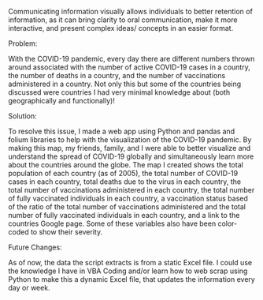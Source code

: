Communicating information visually allows individuals to better retention of information, as it can bring clarity to oral communication, make it more interactive, and 
present complex ideas/ concepts in an easier format. 

Problem: 

With the COVID-19 pandemic, every day there are different numbers thrown around associated with the number of active COVID-19 cases in a country, the number of deaths in 
a country, and the number of vaccinations administered in a country. Not only this but some of the countries being discussed were countries I had very minimal knowledge 
about (both geographically and functionally)!

Solution: 

To resolve this issue, I made a web app using Python and pandas and folium libraries to help with the visualization of the COVID-19 pandemic. By making this map, my 
friends, family, and I were able to better visualize and understand the spread of COVID-19 globally and simultaneously learn more about the countries around the globe. 
The map I created shows the total population of each country (as of 2005), the total number of COVID-19 cases in each country, total deaths due to the virus in each 
country, the total number of vaccinations administered in each country, the total number of fully vaccinated individuals in each country, a vaccination status based of 
the ratio of the total number of vaccinations administered and the total number of fully vaccinated individuals in each country, and a link to the countries Google page. 
Some of these variables also have been color-coded to show their severity.

Future Changes:

As of now, the data the script extracts is from a static Excel file. I could use the knowledge I have in VBA Coding and/or learn how to web scrap using Python to make 
this a dynamic Excel file, that updates the information every day or week. 

